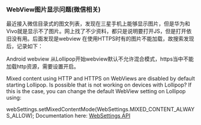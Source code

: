 ### WebView图片显示问题(微信相关)

最近接入微信目录式的图文列表，发现在三星手机上能够显示图片，但是华为和Vivo就是显示不了图片。网上找了不少资料，都只是说明要打开JS，但是打开依旧没有用。后面发现是webview 在使用HTTPS时有的图片不能加载，故搜索发现后，记录如下：

Android webview 从Lollipop开始webview默认不允许混合模式，https当中不能加载http资源，需要设置开启。

Mixed content using HTTP and HTTPS on WebViews are disabled by default starting Lollipop. Is possible that is not working on devices with Lollipop? If this is the case, you can change the default WebView setting on Lollipop using:

webSettings.setMixedContentMode(WebSettings.MIXED_CONTENT_ALWAYS_ALLOW);
Documentation here: [WebSettings API](http://developer.android.com/reference/android/webkit/WebSettings.html#setMixedContentMode(int))